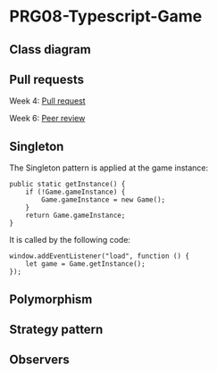 # PRG08-Typescript-Game

## Class diagram

## Pull requests
Week 4: [Pull request](https://github.com/ClikeX/typescript_game/pull/2)

Week 6: [Peer review](https://github.com/0909758/PRG08_Bobs_Nightmare/issues/6)
## Singleton
The Singleton pattern is applied at the game instance:

```
public static getInstance() {
    if (!Game.gameInstance) {
        Game.gameInstance = new Game();
    }
    return Game.gameInstance;
}
```
It is called by the following code:
```
window.addEventListener("load", function () {
    let game = Game.getInstance();
});
```
## Polymorphism

## Strategy pattern

## Observers
